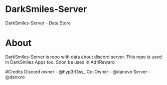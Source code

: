 # DarkSmiles-Server

DarkSmiles-Server - Data Store

# About
DarkSmiles-Server is repo with data about discord server.
This repo is used in DarkSmiles Apps too.
Soon be used in Ad4Reward

#Credits
Discord owner - @hyp3rl3ss_
Co-Owner - @danxvo
Server - @danxvo
